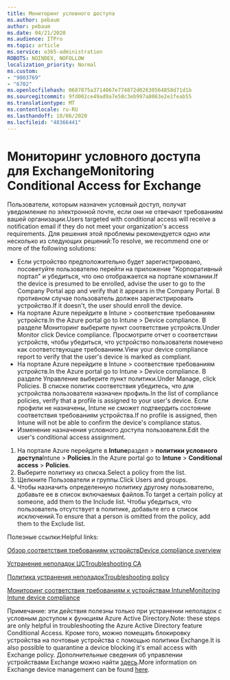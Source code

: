 ```yaml
---
title: Мониторинг условного доступа
ms.author: pebaum
author: pebaum
ms.date: 04/21/2020
ms.audience: ITPro
ms.topic: article
ms.service: o365-administration
ROBOTS: NOINDEX, NOFOLLOW
localization_priority: Normal
ms.custom:
- "9003769"
- "6702"
ms.openlocfilehash: 0687875a3714067e774872d02630564858d71d1b
ms.sourcegitcommit: 9fd002ce49ad9a7e58c3eb997a8063e2e1feab55
ms.translationtype: MT
ms.contentlocale: ru-RU
ms.lasthandoff: 10/06/2020
ms.locfileid: "48366441"
---
```

# <a name="monitoring-conditional-access-for-exchange"></a><span data-ttu-id="c5075-102">Мониторинг условного доступа для Exchange</span><span class="sxs-lookup"><span data-stu-id="c5075-102">Monitoring Conditional Access for Exchange</span></span>

<span data-ttu-id="c5075-103">Пользователи, которым назначен условный доступ, получат уведомление по электронной почте, если они не отвечают требованиям вашей организации.</span><span class="sxs-lookup"><span data-stu-id="c5075-103">Users targeted with conditional access will receive a notification email if they do not meet your organization's access requirements.</span></span> <span data-ttu-id="c5075-104">Для решения этой проблемы рекомендуется одно или несколько из следующих решений:</span><span class="sxs-lookup"><span data-stu-id="c5075-104">To resolve, we recommend one or more of the following solutions:</span></span>

- <span data-ttu-id="c5075-105">Если устройство предположительно будет зарегистрировано, посоветуйте пользователю перейти на приложение "Корпоративный портал" и убедиться, что оно отображается на портале компании.</span><span class="sxs-lookup"><span data-stu-id="c5075-105">If the device is presumed to be enrolled, advise the user to go to the Company Portal app and verify that it appears in the Company Portal.</span></span> <span data-ttu-id="c5075-106">В противном случае пользователь должен зарегистрировать устройство.</span><span class="sxs-lookup"><span data-stu-id="c5075-106">If it doesn't, the user should enroll the device.</span></span>
- <span data-ttu-id="c5075-107">На портале Azure перейдите в Intune > соответствие требованиям устройств.</span><span class="sxs-lookup"><span data-stu-id="c5075-107">In the Azure portal go to Intune > Device compliance.</span></span> <span data-ttu-id="c5075-108">В разделе Мониторинг выберите пункт соответствие устройств.</span><span class="sxs-lookup"><span data-stu-id="c5075-108">Under Monitor click Device compliance.</span></span> <span data-ttu-id="c5075-109">Просмотрите отчет о соответствии устройств, чтобы убедиться, что устройство пользователя помечено как соответствующее требованиям.</span><span class="sxs-lookup"><span data-stu-id="c5075-109">View your device compliance report to verify that the user's device is marked as compliant.</span></span>
- <span data-ttu-id="c5075-110">На портале Azure перейдите в Intune > соответствие требованиям устройств.</span><span class="sxs-lookup"><span data-stu-id="c5075-110">In the Azure portal go to Intune > Device compliance.</span></span> <span data-ttu-id="c5075-111">В разделе Управление выберите пункт политики.</span><span class="sxs-lookup"><span data-stu-id="c5075-111">Under Manage, click Policies.</span></span> <span data-ttu-id="c5075-112">В списке политик соответствия убедитесь, что для устройства пользователя назначен профиль.</span><span class="sxs-lookup"><span data-stu-id="c5075-112">In the list of compliance policies, verify that a profile is assigned to your user's device.</span></span> <span data-ttu-id="c5075-113">Если профили не назначены, Intune не сможет подтвердить состояние соответствия требованиям устройства.</span><span class="sxs-lookup"><span data-stu-id="c5075-113">If no profile is assigned, then Intune will not be able to confirm the device's compliance status.</span></span>
- <span data-ttu-id="c5075-114">Изменение назначения условного доступа пользователя.</span><span class="sxs-lookup"><span data-stu-id="c5075-114">Edit the user's conditional access assignment.</span></span>

1. <span data-ttu-id="c5075-115">На портале Azure перейдите в **Intune**раздел  >  **политики условного доступа**Intune  >  **Policies**.</span><span class="sxs-lookup"><span data-stu-id="c5075-115">In the Azure portal go to **Intune** > **Conditional access** > **Policies**.</span></span>
2. <span data-ttu-id="c5075-116">Выберите политику из списка.</span><span class="sxs-lookup"><span data-stu-id="c5075-116">Select a policy from the list.</span></span>
3. <span data-ttu-id="c5075-117">Щелкните Пользователи и группы.</span><span class="sxs-lookup"><span data-stu-id="c5075-117">Click Users and groups.</span></span>
4. <span data-ttu-id="c5075-118">Чтобы назначить определенную политику другому пользователю, добавьте ее в список включаемых файлов.</span><span class="sxs-lookup"><span data-stu-id="c5075-118">To target a certain policy at someone, add them to the Include list.</span></span> <span data-ttu-id="c5075-119">Чтобы убедиться, что пользователь отсутствует в политике, добавьте его в список исключений.</span><span class="sxs-lookup"><span data-stu-id="c5075-119">To ensure that a person is omitted from the policy, add them to the Exclude list.</span></span>

<span data-ttu-id="c5075-120">Полезные ссылки:</span><span class="sxs-lookup"><span data-stu-id="c5075-120">Helpful links:</span></span>

[<span data-ttu-id="c5075-121">Обзор соответствия требованиям устройств</span><span class="sxs-lookup"><span data-stu-id="c5075-121">Device compliance overview</span></span>](https://docs.microsoft.com/intune/device-compliance-get-started)

[<span data-ttu-id="c5075-122">Устранение неполадок ЦС</span><span class="sxs-lookup"><span data-stu-id="c5075-122">Troubleshooting CA</span></span>](https://docs.microsoft.com/intune/troubleshoot-conditional-access)

[<span data-ttu-id="c5075-123">Политика устранения неполадок</span><span class="sxs-lookup"><span data-stu-id="c5075-123">Troubleshooting policy</span></span>](https://docs.microsoft.com/intune/troubleshoot-policies-in-microsoft-intune)

[<span data-ttu-id="c5075-124">Мониторинг соответствия требованиям к устройствам Intune</span><span class="sxs-lookup"><span data-stu-id="c5075-124">Monitoring Intune device compliance</span></span>](https://docs.microsoft.com/intune/compliance-policy-monitor)

<span data-ttu-id="c5075-125">Примечание: эти действия полезны только при устранении неполадок с условным доступом к функциям Azure Active Directory.</span><span class="sxs-lookup"><span data-stu-id="c5075-125">Note: these steps are only helpful in troubleshooting the Azure Active Directory feature Conditional Access.</span></span> <span data-ttu-id="c5075-126">Кроме того, можно помещать блокировку устройства на почтовые устройства с помощью политики Exchange.</span><span class="sxs-lookup"><span data-stu-id="c5075-126">It is also possible to quarantine a device blocking it's email access with Exchange policy.</span></span> <span data-ttu-id="c5075-127">Дополнительные сведения об управлении устройствами Exchange можно найти [здесь](<https://docs.microsoft.com/previous-versions/office/exchange-server-2010/ff959225(v=exchg.141>).</span><span class="sxs-lookup"><span data-stu-id="c5075-127">More information on Exchange device management can be found [here](<https://docs.microsoft.com/previous-versions/office/exchange-server-2010/ff959225(v=exchg.141>).</span></span>
